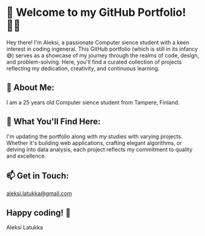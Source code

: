 # 👋 Welcome to my GitHub Portfolio! 👨‍💻

Hey there! I'm Aleksi, a passionate Computer sience student with a keen interest in coding ingeneral. This GitHub portfolio (which is still in its infancy 😅) serves as a showcase of my journey through the realms of code, design, and problem-solving. Here, you'll find a curated collection of projects reflecting my dedication, creativity, and continuous learning.

## 🚀 About Me:
I am a 25 years old Computer sience student from Tampere, Finland.

## 🔧 What You'll Find Here:
I'm updating the portfolio along with my studies with varying projects. Whether it's building web applications, crafting elegant algorithms, or delving into data analysis, each project reflects my commitment to quality and excellence.

## 📫 Get in Touch:
aleksi.latukka@gmail.com

## Happy coding! 🌟

Aleksi Latukka